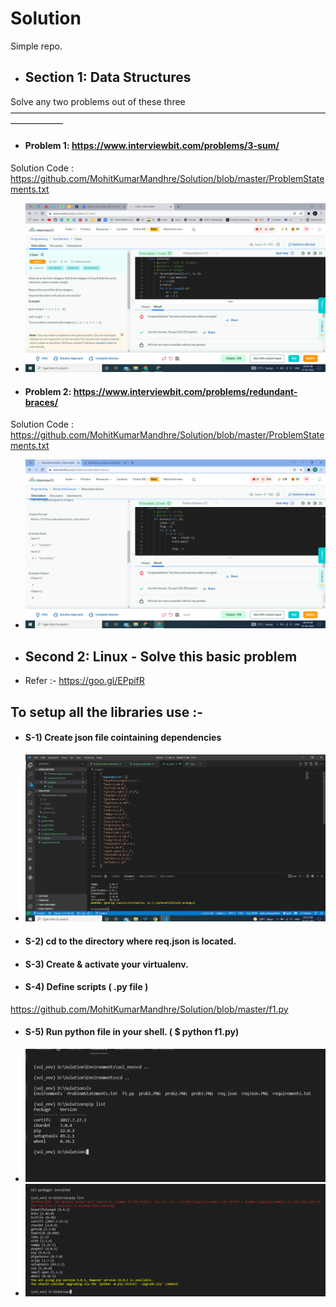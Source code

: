# Solution
Simple repo.

- ## Section 1: Data Structures
Solve any two problems out of these three
——————————————————————————————————————————
- #### Problem 1: https://www.interviewbit.com/problems/3-sum/
Solution Code : https://github.com/MohitKumarMandhre/Solution/blob/master/ProblemStatements.txt
- ![alt text](https://github.com/MohitKumarMandhre/Solution/blob/master/prob1.PNG)

- #### Problem 2: https://www.interviewbit.com/problems/redundant-braces/ 
Solution Code : https://github.com/MohitKumarMandhre/Solution/blob/master/ProblemStatements.txt
- ![alt text](https://github.com/MohitKumarMandhre/Solution/blob/master/prob2.PNG)


- ## Second 2: Linux - Solve this basic problem
- Refer :- https://goo.gl/EPpifR

## To setup all the libraries use :-

- #### S-1) Create json file cointaining dependencies
- ![alt text](https://github.com/MohitKumarMandhre/Solution/blob/master/reqJson.PNG)

- #### S-2) cd to the directory where req.json is located.

- #### S-3) Create & activate your virtualenv.

- #### S-4) Define scripts ( .py file )
https://github.com/MohitKumarMandhre/Solution/blob/master/f1.py


- #### S-5) Run python file in your shell. ( $ python f1.py) 
- ![alt text](https://github.com/MohitKumarMandhre/Solution/blob/master/beforeD.PNG)
- ![alt text](https://github.com/MohitKumarMandhre/Solution/blob/master/after.PNG)
